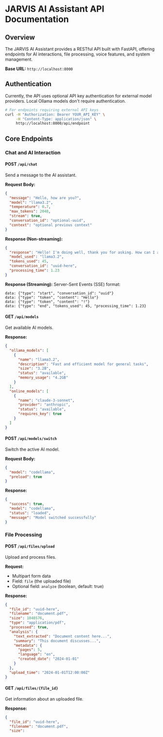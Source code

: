 # JARVIS AI Assistant API Documentation

## Overview

The JARVIS AI Assistant provides a RESTful API built with FastAPI, offering endpoints for AI interactions, file processing, voice features, and system management.

**Base URL:** `http://localhost:8000`

## Authentication

Currently, the API uses optional API key authentication for external model providers. Local Ollama models don't require authentication.

```bash
# For endpoints requiring external API keys
curl -H "Authorization: Bearer YOUR_API_KEY" \
     -H "Content-Type: application/json" \
     http://localhost:8000/api/endpoint
```

## Core Endpoints

### Chat and AI Interaction

#### POST `/api/chat`
Send a message to the AI assistant.

**Request Body:**
```json
{
  "message": "Hello, how are you?",
  "model": "llama3.2",
  "temperature": 0.7,
  "max_tokens": 2048,
  "stream": true,
  "conversation_id": "optional-uuid",
  "context": "optional previous context"
}
```

**Response (Non-streaming):**
```json
{
  "response": "Hello! I'm doing well, thank you for asking. How can I assist you today?",
  "model_used": "llama3.2",
  "tokens_used": 45,
  "conversation_id": "uuid-here",
  "processing_time": 1.23
}
```

**Response (Streaming):**
Server-Sent Events (SSE) format:
```
data: {"type": "start", "conversation_id": "uuid"}
data: {"type": "token", "content": "Hello"}
data: {"type": "token", "content": "!"}
data: {"type": "end", "tokens_used": 45, "processing_time": 1.23}
```

#### GET `/api/models`
Get available AI models.

**Response:**
```json
{
  "ollama_models": [
    {
      "name": "llama3.2",
      "description": "Fast and efficient model for general tasks",
      "size": "3.2B",
      "status": "available",
      "memory_usage": "4.2GB"
    }
  ],
  "online_models": [
    {
      "name": "claude-3-sonnet",
      "provider": "anthropic",
      "status": "available",
      "requires_key": true
    }
  ]
}
```

#### POST `/api/models/switch`
Switch the active AI model.

**Request Body:**
```json
{
  "model": "codellama",
  "preload": true
}
```

**Response:**
```json
{
  "success": true,
  "model": "codellama",
  "status": "loaded",
  "message": "Model switched successfully"
}
```

### File Processing

#### POST `/api/files/upload`
Upload and process files.

**Request:**
- Multipart form data
- Field: `file` (the uploaded file)
- Optional field: `analyze` (boolean, default: true)

**Response:**
```json
{
  "file_id": "uuid-here",
  "filename": "document.pdf",
  "size": 1048576,
  "type": "application/pdf",
  "processed": true,
  "analysis": {
    "text_extracted": "Document content here...",
    "summary": "This document discusses...",
    "metadata": {
      "pages": 5,
      "language": "en",
      "created_date": "2024-01-01"
    }
  },
  "upload_time": "2024-01-01T12:00:00Z"
}
```

#### GET `/api/files/{file_id}`
Get information about an uploaded file.

**Response:**
```json
{
  "file_id": "uuid-here",
  "filename": "document.pdf",
  "size":